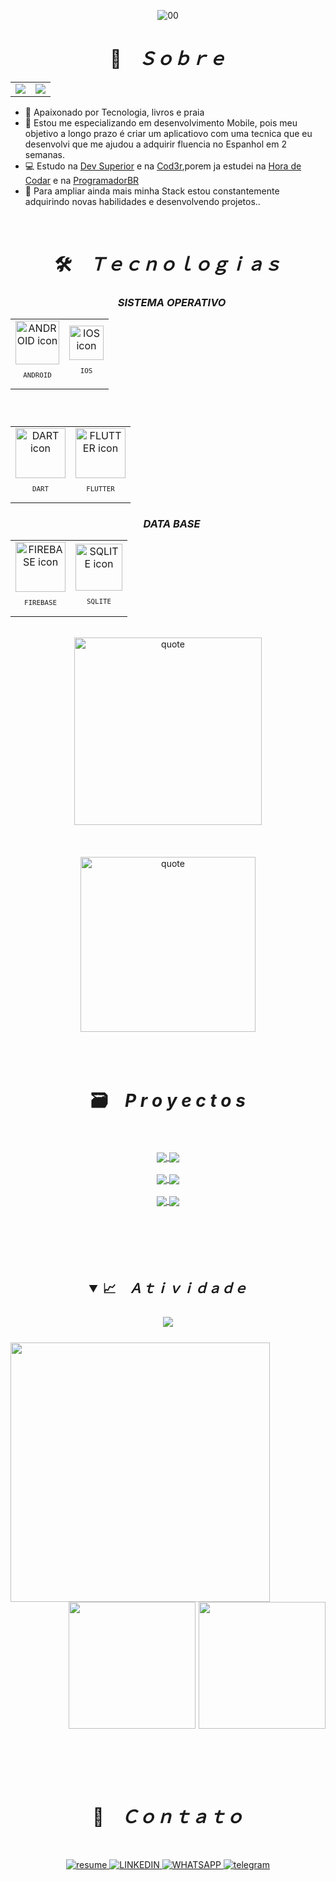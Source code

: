 
<div align="center">

![00](https://user-images.githubusercontent.com/106397008/197808990-e1ae92ce-afbb-4a5c-907d-0ad0ba0b83d1.jpg)

</div>

<h1 align="center">📇 &ensp; <i>Ｓｏｂｒｅ</i></h1>
<table align="center">
  <tr>
    <td>
        <a href="README.md"> <img src="https://user-images.githubusercontent.com/106397008/200058386-41defb17-cce8-4249-a68d-0ddbfe972f8b.png"> </a>
    </td>
    <td>
      <a href="readme-es.md"> <img src="https://user-images.githubusercontent.com/106397008/200058926-6cd79c94-37d0-4626-8270-0672f428c49e.png"> </a>
    </td>
  </tr>
</table>

<ul align="left">
    <li>🤩️ Apaixonado por Tecnologia, livros e praia </li>
    <li>🔮 Estou me especializando em desenvolvimento Mobile, pois meu objetivo a longo prazo é criar um aplicatiovo com uma tecnica que eu desenvolvi que me ajudou a adquirir fluencia no Espanhol em 2 semanas. </li>
    <li>💻 Estudo na <a href="https://devsuperior.com.br/cursos" target="_blank">Dev Superior</a> e na <a href="cod3r.com.br" target="_blank">Cod3r<a/>,porem ja estudei na <a href="https://www.horadecodar.com.br/comunidade-hora-de-codar/" target="_blank">Hora de Codar</a> e na <a href="https://programadorbr.com" target="_blank">ProgramadorBR</a>
    <li>🔭 Para ampliar ainda mais minha Stack estou constantemente adquirindo novas habilidades e desenvolvendo projetos..</li>
    <!-- <li>🚀 Actualmente mejorando en: <b>Spring Boot </b> y <b>Microservice</b> </li> -->
</ul>
<br>

<h1 align="center">🛠️ &ensp; <i>Ｔｅｃｎｏｌｏｇｉａｓ</i></h1>
  <div align="center">    
  <h3 align="center"> &ensp; <i> SISTEMA OPERATIVO </i></h3>
  <table align="center">
  <tr>
    <td align="center">
            <img src="https://cdn.jsdelivr.net/gh/devicons/devicon/icons/android/android-original.svg" width="70px" alt="ANDROID icon"/>
        <sub>
            <pre>ANDROID</pre>
        </sub>
      </td>
    <td align="center">
         <img src="https://user-images.githubusercontent.com/106397008/216715256-b1e33fa3-1ca4-47e2-b1fc-34f802fa4c90.SVG" width="55px" alt="IOS icon"/>
        <sub>
            <pre>IOS</pre>
        </sub>
      </td>
    <!-- 
    <td align="center">
        <img src="https://skillicons.dev/icons?i=js" width="70px" alt="JAVA SCRIPT icon"/>
        <sub>
            <pre>JAVA SCRIPT </pre>
        </sub>
      </td>
    -->
   </tr>
    </table>
    <h3 align="center"> &ensp; <i> </i></h3>
    <table align="center">
      <tr>
        <!--
        <td align="center">
          <img src="https://skillicons.dev/icons?i=java" width="80px" alt="JAVA icon" background="white" />
          <sub>
            <pre> JAVA </pre>
          </sub>
        </td>
        -->
        <td align="center">
            <img src="https://skillicons.dev/icons?i=dart" width="80px" alt="DART icon" />
            <sub>
                <pre> DART </pre>
            </sub>
        </td>
        <td align="center">
        <img src="https://skillicons.dev/icons?i=flutter" width="80px" alt="FLUTTER icon" />
        <sub>
            <pre> FLUTTER </pre>
        </sub>
        </td>
        <!--
        <td align="center">
            <img src="https://skillicons.dev/icons?i=spring" width="80px" alt="SPRING icon" />
            <sub>
                <pre> SPRING </pre>
            </sub>
        </td>
        -->
      </tr>
    </table>
    <h3 align="center"> &ensp; <i>DATA BASE</i></h3>
    <table align="center" >
      <tr>
        <!--
        <td align="center">
            <img src="https://skillicons.dev/icons?i=mysql" width="80px" alt="MYSQL icon" />
            <sub>
                <pre> MySQL </pre>
            </sub>
        </td>
        -->
        <td align="center">
            <img src="https://skillicons.dev/icons?i=firebase" width="80px" alt="FIREBASE icon" />
            <sub>
                <pre> FIREBASE </pre>
            </sub>
        </td>
        <td align="center">
            <img src="https://skillicons.dev/icons?i=sqlite" width="75px" alt="SQLITE icon" />
            <sub>
                <pre> SQLITE </pre>
            </sub>
        </td>
        <!--
        <td align="center">
            <img src="https://skillicons.dev/icons?i=postgres" width="80px" alt="POSTGRESS icon" />
            <sub>
                <pre> POSTGRESS </pre>
            </sub>
         -->
        </td>
      </tr>
    </table>
      </div>
      <br>
      
   <div align="center">
    <img align="center" width="300px" alt="quote" src="https://user-images.githubusercontent.com/106397008/206876189-e0da8e18-0868-49c2-ad17-b14176ad72f9.jpg"/>   
  <div>
  <br><br><br>

  <div align="center">
    <img align="center" width="280px" alt="quote" src="https://quotes-github-readme.vercel.app/api?type=vertical&theme=tokyonight"/>   
  <div>
  <br><br><br>
    
<h1 align="center">🗃️ &ensp; <i>P r o y e c t o s</i></h1>
    <br><br>
    <div align="center">
      <a href="https://github.com/9reis/plant_app" target="_blank">
        <img align="center" src="https://github-readme-stats.vercel.app/api/pin/?username=9reis&repo=plant_app&theme=aura_dark&hide_border=true">
      </a>
      <a href="https://github.com/9reis/loja_ii__flutter" target="_blank">
        <img align="center" src="https://github-readme-stats.vercel.app/api/pin/?username=9reis&repo=loja_ii__flutter&theme=aura_dark&hide_border=true">
      </a>
      <br><br>
      <a href="https://github.com/9reis/receitas__flutter" target="_blank">
        <img align="center" src="https://github-readme-stats.vercel.app/api/pin/?username=9reis&repo=receitas__flutter&theme=aura_dark&hide_border=true">
      </a>
      <a href="https://github.com/9reis/despesas_pessoais__flutter" target="_blank">
        <img align="center" src="https://github-readme-stats.vercel.app/api/pin/?username=9reis&repo=despesas_pessoais__flutter&theme=aura_dark&hide_border=true">
      </a>
      <br><br>
      <a href="https://github.com/9reis/recipe_detail_screen" target="_blank">
        <img align="center" src="https://github-readme-stats.vercel.app/api/pin/?username=9reis&repo=recipe_detail_screen&theme=aura_dark&hide_border=true">
      </a>
      <a href="https://github.com/9reis/campo_minado__flutter" target="_blank">
        <img align="center" src="https://github-readme-stats.vercel.app/api/pin/?username=9reis&repo=campo_minado__flutter&theme=aura_dark&hide_border=true">
      </a>
      <br><br>
  </div>
<br><br><br><br>

<h2 align="center">
<details open>
<summary>📈 &ensp; <i>Ａｔｉｖｉｄａｄｅ</i></summary>
<br>
<img align="center" src="https://github-readme-activity-graph.cyclic.app/graph?username=9reis&theme=tokyo-night&hide_border=true">
<br><br>
<img align="left" height="415px" src="https://github-readme-stats.vercel.app/api/top-langs/?username=9reis&langs_count=8&theme=tokyonight&hide_border=true">
<div align="right">
<img height="203px" src="https://github-readme-stats.vercel.app/api?username=9reis&show_icons=true&custom_title=9Reis%20Github%20Stats&theme=tokyonight&hide_border=true">
<img height="203px" src="https://github-readme-streak-stats.herokuapp.com/?user=9reis&theme=tokyonight&hide_border=true">
</div>
</details>
<br><br><br>
  
  <h1 align="center">📩 &ensp; <i>Ｃｏｎｔａｔｏ</i></h1>
  <br>
<p align="center">
  <a href="https://www.canva.com/design/DAFQ6OTNLzE/30xxFKAy4DIUyIUWjt1XMg/view?utm_content=DAFQ6OTNLzE&utm_campaign=designshare&utm_medium=link2&utm_source=sharebutton">
    <img src="https://img.shields.io/badge/Currículo-4285F4?style=for-the-badge&amp;logo=read-the-docs&amp;logoColor=white" alt="resume">
  </a>
  <!--
  <a href="mailto:lucasreis_cod@hotmail.com" alt="Gmail" target="_blank">
    <img src="https://img.shields.io/badge/Gmail-D14836?style=for-the-badge&logo=gmail&logoColor=white" alt="GMAIL">
  </a>
  --> 
  <a href="https://www.linkedin.com/in/lucas-reis-b67558162/" alt="Linkedin" target="_blank">
    <img src="https://img.shields.io/badge/LinkedIn-0077B5?style=for-the-badge&logo=linkedin&logoColor=white" alt="LINKEDIN">
  </a>
  
  <a href="https://wa.me/5571988078287" alt="WhatsApp" target="_blank">
    <img src="https://img.shields.io/badge/WhatsApp-25D366?style=for-the-badge&logo=whatsapp&logoColor=white" alt="WHATSAPP">
  </a>
  
  <a href="https://t.me/ReisLucas9" alt="Telegram" target="_blank">
    <img src="https://img.shields.io/badge/Telegram-2CA5E0?style=for-the-badge&logo=telegram&logoColor=white" alt="telegram">
  </a>
</p> 







